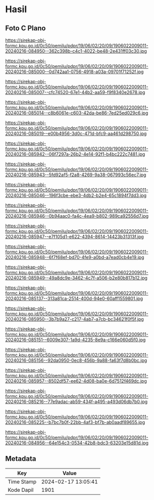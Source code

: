 # Hasil

## Foto C Plano

https://sirekap-obj-formc.kpu.go.id/0c50/pemilu/pdpr/19/06/02/20/09/1906022009011-20240216-084950--362c398b-c4c1-4022-be48-2e431ff03c30.jpg

https://sirekap-obj-formc.kpu.go.id/0c50/pemilu/pdpr/19/06/02/20/09/1906022009011-20240216-085000--0d742aa1-0756-4918-a03a-09701f71252f.jpg

https://sirekap-obj-formc.kpu.go.id/0c50/pemilu/pdpr/19/06/02/20/09/1906022009011-20240216-085007--cfc74520-67e1-44b2-aa59-f9f8340e2678.jpg

https://sirekap-obj-formc.kpu.go.id/0c50/pemilu/pdpr/19/06/02/20/09/1906022009011-20240216-085014--c8b6061e-c603-42da-be86-7ed25ed029c6.jpg

https://sirekap-obj-formc.kpu.go.id/0c50/pemilu/pdpr/19/06/02/20/09/1906022009011-20240216-085019--e00b4956-3d0c-471d-bfc9-aa461d298750.jpg

https://sirekap-obj-formc.kpu.go.id/0c50/pemilu/pdpr/19/06/02/20/09/1906022009011-20240216-085942--06f7297a-26b2-4e14-92f1-b4bc222c7481.jpg

https://sirekap-obj-formc.kpu.go.id/0c50/pemilu/pdpr/19/06/02/20/09/1906022009011-20240216-085943--5fd92af5-f2a8-4269-9a38-067993c56ec7.jpg

https://sirekap-obj-formc.kpu.go.id/0c50/pemilu/pdpr/19/06/02/20/09/1906022009011-20240216-085046--196f3cbe-ebe3-4db2-b2e4-65c1894f7dd3.jpg

https://sirekap-obj-formc.kpu.go.id/0c50/pemilu/pdpr/19/06/02/20/09/1906022009011-20240216-085946--0b94aac0-fa4c-4ea9-b802-989ca92556d7.jpg

https://sirekap-obj-formc.kpu.go.id/0c50/pemilu/pdpr/19/06/02/20/09/1906022009011-20240216-085947--e7f105d1-e622-4394-8614-14423b31313f.jpg

https://sirekap-obj-formc.kpu.go.id/0c50/pemilu/pdpr/19/06/02/20/09/1906022009011-20240216-085948--6f7f68ef-bd70-4fe9-a0bd-a7ead0cb4e19.jpg

https://sirekap-obj-formc.kpu.go.id/0c50/pemilu/pdpr/19/06/02/20/09/1906022009011-20240216-085949--49a8dc9e-3462-4c7f-a506-b2e80b817b12.jpg

https://sirekap-obj-formc.kpu.go.id/0c50/pemilu/pdpr/19/06/02/20/09/1906022009011-20240216-085137--313a81ca-2514-400d-94e0-60aff1559801.jpg

https://sirekap-obj-formc.kpu.go.id/0c50/pemilu/pdpr/19/06/02/20/09/1906022009011-20240216-085950--3b7b9a27-c217-4ab7-a7cb-bc34621f0f5f.jpg

https://sirekap-obj-formc.kpu.go.id/0c50/pemilu/pdpr/19/06/02/20/09/1906022009011-20240216-085151--6009e307-1a9d-4235-8e9a-c166e060d5f0.jpg

https://sirekap-obj-formc.kpu.go.id/0c50/pemilu/pdpr/19/06/02/20/09/1906022009011-20240216-085156--92da0950-0ec8-456b-9a88-fa63f7d8b0bc.jpg

https://sirekap-obj-formc.kpu.go.id/0c50/pemilu/pdpr/19/06/02/20/09/1906022009011-20240216-085957--8502df57-ee62-4d08-ba0e-6d7512f469dc.jpg

https://sirekap-obj-formc.kpu.go.id/0c50/pemilu/pdpr/19/06/02/20/09/1906022009011-20240216-085216--77e9adac-ab59-434f-a495-a493d06db7b0.jpg

https://sirekap-obj-formc.kpu.go.id/0c50/pemilu/pdpr/19/06/02/20/09/1906022009011-20240216-085225--b7bc7b0f-22bb-4af3-bf7b-ab0aadf89655.jpg

https://sirekap-obj-formc.kpu.go.id/0c50/pemilu/pdpr/19/06/02/20/09/1906022009011-20240216-084956--64e154c3-0534-42b8-bdc3-63203e15d81d.jpg


## Metadata

| Key        | Value               |
| ---------- | ------------------- |
| Time Stamp | 2024-02-17 13:05:41 |
| Kode Dapil | 1901                |



